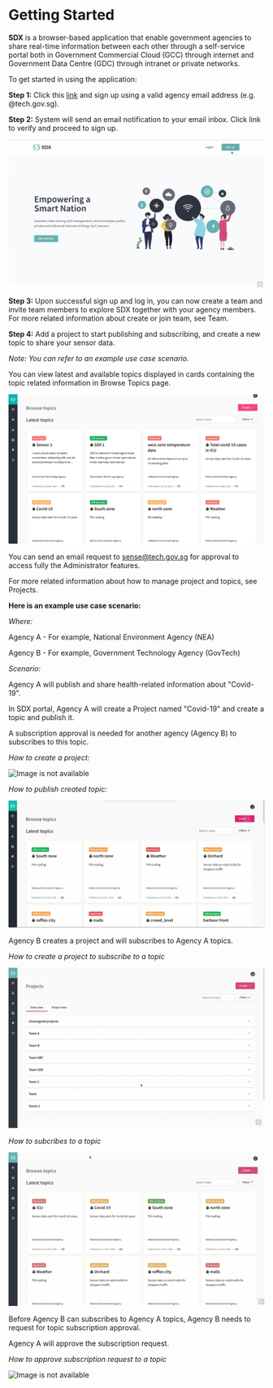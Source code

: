 
# Getting Started

**SDX** is a browser-based application that enable government agencies to share real-time information between each other through a self-service portal both in Government Commercial Cloud (GCC) through internet and Government Data Centre (GDC) through intranet or private networks.

To get started in using the application:

**Step 1:** Click this [link](https://sdx.sensors.gov.sg/sdx/home) and sign up using a valid agency email address (e.g. @tech.gov.sg). 

**Step 2:** System will send an email notification to your email inbox. Click link to verify and proceed to sign up. 
   
   ![Image is not available](/assets/vid0howtosignup.gif)
   
**Step 3:** Upon successful sign up and log in, you can now create a team and invite team members to explore SDX together with your agency members. For more related information about create or join team, see Team.

**Step 4:** Add a project to start publishing and subscribing, and create a new topic to share your sensor data.

*Note: You can refer to an example use case scenario.*

   You can view latest and available topics displayed in cards containing the topic related information in Browse Topics page.

   ![Image is not available](/assets/Fig1.png)

You can send an email request to <sense@tech.gov.sg> for approval to access fully the Administrator features.

For more related information about how to manage project and topics, see Projects.
   
**Here is an example use case scenario:**

*Where:*



Agency A - For example, National Environment Agency (NEA)

Agency B - For example, Government Technology Agency (GovTech)
   

*Scenario:*

Agency A will publish and share health-related information about "Covid-19". 

In SDX portal, Agency A will create a Project named "Covid-19" and create a topic and publish it. 

A subscription approval is needed for another agency (Agency B) to subscribes to this topic.
   
*How to create a project:*

![Image is not available](/assets/vid1createproject.gif)

*How to publish created topic:*
   
![Image is not available](/assets/vid2publishtopic.gif)
   
Agency B creates a project and will subscribes to Agency A topics.
   
*How to create a project to subscribe to a topic*
   
![Image is not available](/assets/vid3createprojectforsubscribe.gif)
   
*How to subcribes to a topic*
   
![Image is not available](/assets/vid4subscribetotopic.gif)
   
Before Agency B can subscribes to Agency A topics, Agency B needs to request for topic subscription approval. 

Agency A will approve the subscription request. 
  
*How to approve subscription request to a topic*
   
![Image is not available](/assets/vid5approvedsubscribetopic.gif)
   

